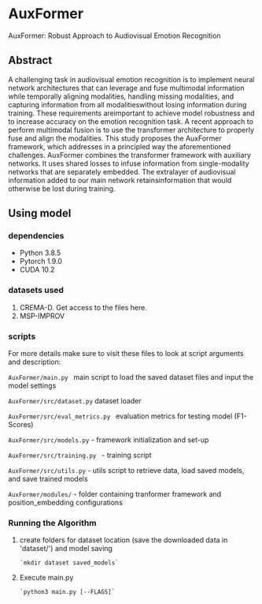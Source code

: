 # AuxFormer
AuxFormer: Robust Approach to Audiovisual Emotion Recognition

## Abstract
A challenging task in audiovisual emotion recognition is to implement neural network architectures that can leverage and fuse multimodal information while temporally aligning modalities, handling missing modalities, and capturing information from all modalitieswithout losing information during training. These requirements areimportant to achieve model robustness and to increase accuracy on the emotion recognition task. A recent approach to perform multimodal fusion is to use the transformer architecture to properly fuse and align the modalities. This study proposes the AuxFormer framework, which addresses in a principled way the aforementioned challenges. AuxFormer combines the transformer framework with auxiliary networks. It uses shared losses to infuse information from single-modality networks that are separately embedded. The extralayer of audiovisual information added to our main network retainsinformation that would otherwise be lost during training.

## Using model

### dependencies
* Python 3.8.5
* Pytorch 1.9.0
* CUDA 10.2

### datasets used
1. CREMA-D. Get access to the files here.
2. MSP-IMPROV 

### scripts
For more details make sure to visit these files to look at script arguments and description:

`AuxFormer/main.py ` main script to load the saved dataset files and input the model settings

`AuxFormer/src/dataset.py` dataset loader

`AuxFormer/src/eval_metrics.py ` evaluation metrics for testing model (F1-Scores)

`AuxFormer/src/models.py` - framework initialization and set-up

`AuxFormer/src/training.py ` - training script

`AuxFormer/src/utils.py` - utils script to retrieve data, load saved models, and save trained models

`AuxFormer/modules/` - folder containing tranformer framework and position_embedding configurations

### Running the Algorithm
1. create folders for dataset location (save the downloaded data in 'dataset/') and model saving 

       `mkdir dataset saved_models`
     
2. Execute main.py 

       `python3 main.py [--FLAGS]`
       
